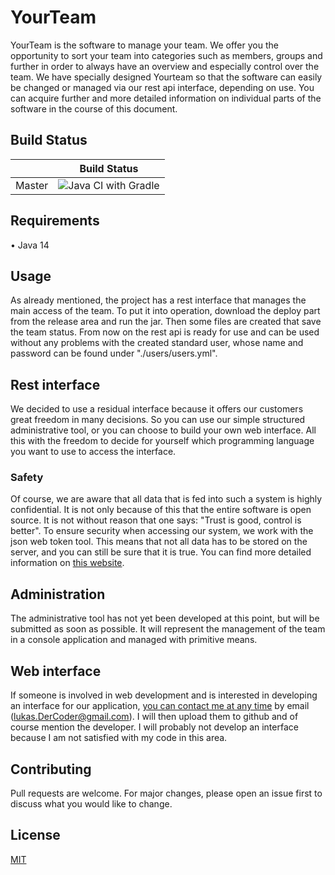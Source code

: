 # YourTeam

YourTeam is the software to manage your team. We offer you the opportunity to sort your team into categories such as members, groups and further in order to always have an overview and especially control over the team. We have specially designed Yourteam so that the software can easily be changed or managed via our rest api interface, depending on use. You can acquire further and more detailed information on individual parts of the software in the course of this document.

## Build Status
|             | Build Status                                                                                                            |
|-------------|-------------------------------------------------------------------------------------------------------------------------|
| Master      | ![Java CI with Gradle](https://github.com/DerCoderLukas/YourTeam/workflows/Java%20CI%20with%20Gradle/badge.svg) |

## Requirements

• Java 14

## Usage

As already mentioned, the project has a rest interface that manages the main access of the team. To put it into operation, download the deploy part from the release area and run the jar. Then some files are created that save the team status. From now on the rest api is ready for use and can be used without any problems with the created standard user, whose name and password can be found under "./users/users.yml".

## Rest interface

We decided to use a residual interface because it offers our customers great freedom in many decisions. So you can use our simple structured administrative tool, or you can choose to build your own web interface.
All this with the freedom to decide for yourself which programming language you want to use to access the interface.

### Safety

Of course, we are aware that all data that is fed into such a system is highly confidential. It is not only because of this that the entire software is open source. It is not without reason that one says: "Trust is good, control is better". To ensure security when accessing our system, we work with the json web token tool. This means that not all data has to be stored on the server, and you can still be sure that it is true. You can find more detailed information on [this website](https://jwt.io/).

## Administration

The administrative tool has not yet been developed at this point, but will be submitted as soon as possible. It will represent the management of the team in a console application and managed with primitive means.

## Web interface

If someone is involved in web development and is interested in developing an interface for our application, [you can contact me at any time](https://www.youtube.com/watch?v=nnNsGrvrqT4) by email (lukas.DerCoder@gmail.com). I will then upload them to github and of course mention the developer. I will probably not develop an interface because I am not satisfied with my code in this area.

## Contributing

Pull requests are welcome. For major changes, please open an issue first to discuss what you would like to change.

## License

[MIT](https://choosealicense.com/licenses/mit/)
